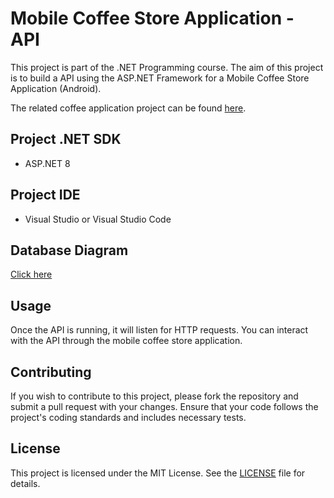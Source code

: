 # Mobile Coffee Store Application - API

This project is part of the .NET Programming course. The aim of this project is to build a API using the ASP.NET Framework for a Mobile Coffee Store Application (Android).

The related coffee application project can be found [here](https://github.com/tuan0919/coffee-mobile).

## Project .NET SDK

- ASP.NET 8

## Project IDE

- Visual Studio or Visual Studio Code

## Database Diagram

[Click here](https://drive.google.com/file/d/1DF6kLdbr7OPlJJQuyPDbu95Be-l8B5WN/view?usp=sharing)

## Usage

Once the API is running, it will listen for HTTP requests. You can interact with the API through the mobile coffee store application.

## Contributing

If you wish to contribute to this project, please fork the repository and submit a pull request with your changes. Ensure that your code follows the project's coding standards and includes necessary tests.

## License

This project is licensed under the MIT License. See the [LICENSE](LICENSE) file for details.
